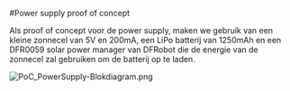 #Power supply proof of concept

Als proof of concept voor de power supply, maken we gebruik van een kleine zonnecel van 5V en 200mA, een LiPo batterij van 1250mAh en een DFR0059 solar power manager van DFRobot die de energie van de zonnecel zal gebruiken om de batterij op te laden.

![PoC_PowerSupply-Blokdiagram.png](assets/PoC_PowerSupply-Blokdiagram.png 'Blokschema van de proof of concept')
